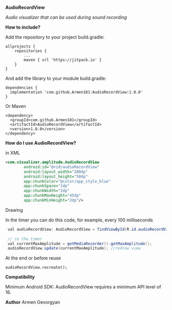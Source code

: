 **AudioRecordView**

*Audio visualizer that can be used during sound recording*

**How to include?**

Add the repository to your project build.gradle:
```
allprojects {
    repositories {
        ...
        maven { url 'https://jitpack.io' }
    }
}
```
And add the library to your module build.gradle:
```
dependencies {
  implementation 'com.github.Armen101:AudioRecordView:1.0.0'
}
```
Or Maven
```
<dependency>
  <groupId>com.github.Armen101</groupId>
  <artifactId>AudioRecordView</artifactId>
  <version>1.0.0</version>
</dependency>
```

**How do I use AudioRecordView?**

in XML 

```xml
<com.visualizer.amplitude.AudioRecordView
        android:id="@+id/audioRecordView"
        android:layout_width="200dp"
        android:layout_height="50dp"
        app:chunkColor="@color/app_style_blue"
        app:chunkSpace="1dp"
        app:chunkWidth="2dp"
        app:chunkMaxHeight="45dp"
        app:chunkMinHeight="2dp"/>
```
Drawing

In the timer you can do this code, for example, every 100 milliseconds

```java
 val audioRecordView: AudioRecordView = findViewById(R.id.audioRecordView)
 
 // in the timer
 val currentMaxAmplitude = getMediaRecorder().getMaxAmplitude();
 audioRecordView.update(currentMaxAmplitude); //redraw view
```

At the end or before reuse
```
audioRecordView.recreate();
```
**Compatibility**

Minimum Android SDK: AudioRecordView requires a minimum API level of 16.

**Author**
Armen Gevorgyan
